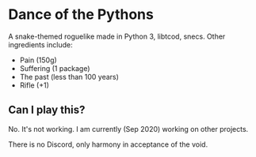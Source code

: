 # Dance of the Pythons

A snake-themed roguelike made in Python 3, libtcod, snecs.
Other ingredients include:
- Pain (150g)
- Suffering (1 package)
- The past (less than 100 years)
- Rifle (+1)

## Can I play this?

No. It's not working. I am currently (Sep 2020) working on other projects.

There is no Discord, only harmony in acceptance of the void.